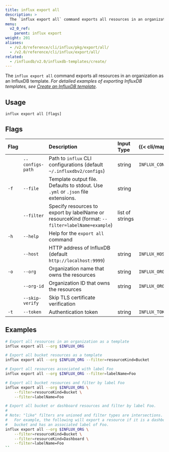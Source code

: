 ```yaml
---
title: influx export all
description: >
  The `influx export all` command exports all resources in an organization as an InfluxDB template.
menu:
  v2_0_ref:
    parent: influx export
weight: 201
aliases:
  - /v2.0/reference/cli/influx/pkg/export/all/
  - /v2.0/reference/cli/influx/export/all/
related:
  - /influxdb/v2.0/influxdb-templates/create/
---
```


The `influx export all` command exports all resources in an
organization as an InfluxDB template.
_For detailed examples of exporting InfluxDB templates, see
[Create an InfluxDB template](/v2.0/influxdb-templates/create/)._

## Usage
```
influx export all [flags]
```

## Flags
| Flag |                  | Description                                                                                     | Input Type      | {{< cli/mapped >}}   |
|:---- |:---              |:-----------                                                                                     |:----------      |:------------------   |
|      | `--configs-path` | Path to `influx` CLI configurations (default `~/.influxdbv2/configs`)                           | string          |`INFLUX_CONFIGS_PATH` |
| `-f` | `--file`         | Template output file. Defaults to stdout. Use `.yml` or `.json` file extensions.                | string          |                      |
|      | `--filter`       | Specify resources to export by labelName or resourceKind (format: `--filter=labelName=example`) | list of strings |                      |
| `-h` | `--help`         | Help for the `export all` command                                                               |                 |                      |
|      | `--host`         | HTTP address of InfluxDB (default `http://localhost:9999`)                                      | string          | `INFLUX_HOST`        |
| `-o` | `--org`          | Organization name that owns the resources                                                       | string          | `INFLUX_ORG`         |
|      | `--org-id`       | Organization ID that owns the resources                                                         | string          | `INFLUX_ORG_ID`      |
|      | `--skip-verify`  | Skip TLS certificate verification                                                               |                 |                      |
| `-t` | `--token`        | Authentication token                                                                            | string          | `INFLUX_TOKEN`       |


## Examples
```sh
# Export all resources in an organization as a template
influx export all --org $INFLUX_ORG

# Export all bucket resources as a template
influx export all --org $INFLUX_ORG --filter=resourceKind=Bucket

# Export all resources associated with label Foo
influx export all --org $INFLUX_ORG --filter=labelName=Foo

# Export all bucket resources and filter by label Foo
influx export all --org $INFLUX_ORG \
	--filter=resourceKind=Bucket \
	--filter=labelName=Foo

# Export all bucket or dashboard resources and filter by label Foo.
#
# Note: "like" filters are unioned and filter types are intersections.
#	For example, the following will export a resource if it is a dashboard or
#	bucket and has an associated label of Foo.
influx export all --org $INFLUX_ORG \
	--filter=resourceKind=Bucket \
	--filter=resourceKind=Dashboard \
	--filter=labelName=Foo
``
